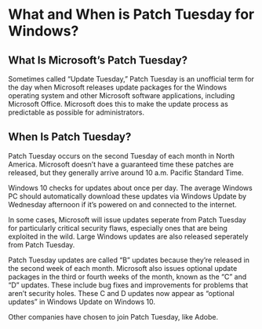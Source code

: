 # What and When is Patch Tuesday for Windows?

## What Is Microsoft’s Patch Tuesday?

Sometimes called “Update Tuesday,” Patch Tuesday is an unofficial term for the day when Microsoft releases update packages for the Windows operating system and other Microsoft software applications, including Microsoft Office. Microsoft does this to make the update process as predictable as possible for administrators. 

## When Is Patch Tuesday?

Patch Tuesday occurs on the second Tuesday of each month in North America. Microsoft doesn’t have a guaranteed time these patches are released, but they generally arrive around 10 a.m. Pacific Standard Time.

Windows 10 checks for updates about once per day. The average Windows PC should automatically download these updates via Windows Update by Wednesday afternoon if it’s powered on and connected to the internet.

In some cases, Microsoft will issue updates seperate from Patch Tuesday for particularly critical security flaws, especially ones that are being exploited in the wild. Large Windows updates are also released seperately from Patch Tuesday.

Patch Tuesday updates are called “B” updates because they’re released in the second week of each month. Microsoft also issues optional update packages in the third or fourth weeks of the month, known as the “C” and “D” updates. These include bug fixes and improvements for problems that aren’t security holes. These C and D updates now appear as “optional updates” in Windows Update on Windows 10.

Other companies have chosen to join Patch Tuesday, like Adobe.

